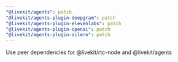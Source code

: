 ```yaml
---
"@livekit/agents": patch
"@livekit/agents-plugin-deepgram": patch
"@livekit/agents-plugin-elevenlabs": patch
"@livekit/agents-plugin-openai": patch
"@livekit/agents-plugin-silero": patch
---
```


Use peer dependencies for @livekit/rtc-node and @livekit/agents
